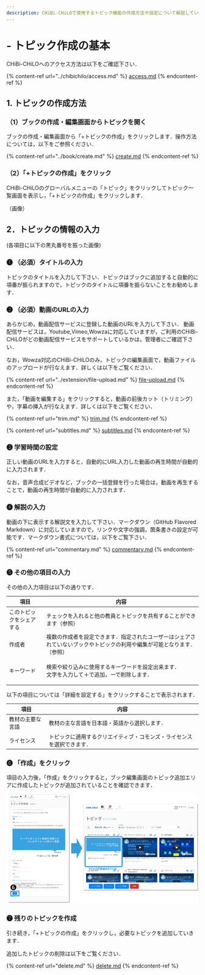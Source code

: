 ```yaml
---
description: CHiBi-CHiLOで使用するトピック機能の作成方法や設定について解説しています．
---
```


# - トピック作成の基本

CHiBi-CHiLOへのアクセス方法は以下をご確認下さい．

{% content-ref url="../chibichilo/access.md" %}
[access.md](../chibichilo/access.md)
{% endcontent-ref %}

## 1. トピックの作成方法

### （1）ブックの作成・編集画面からトピックを開く

ブックの作成・編集画面から「+トピックの作成」をクリックします．操作方法については，以下をご参照ください．

{% content-ref url="../book/create.md" %}
[create.md](../book/create.md)
{% endcontent-ref %}

### （2）「+トピックの作成」をクリック

CHiBi-CHiLOのグローバルメニューの「トピック」をクリックしてトピック一覧画面を表示し，「+トピックの作成」をクリックします．

（画像）

## 2．トピックの情報の入力

(各項目に以下の黒丸番号を振った画像)

### ❶ （必須）タイトルの入力

トピックのタイトルを入力して下さい．トピックはブックに追加すると自動的に項番が振られますので，トピックのタイトルに項番を振らないことをお勧めします．

### ❷ （必須）動画のURLの入力

あらかじめ，動画配信サービスに登録した動画のURLを入力して下さい． 動画配信サービスは，Youtube,Vimeo,Wowzaに対応していますが，ご利用のCHiBi-CHiLOがどの動画配信サービスをサポートしているかは，管理者にご確認下さい．

なお，Wowza対応のCHiBi-CHiLOのみ，トピックの編集画面で，動画ファイルのアップロードが行なえます．詳しくは以下をご覧ください．

{% content-ref url="../extension/file-upload.md" %}
[file-upload.md](../extension/file-upload.md)
{% endcontent-ref %}

また，「動画を編集する」をクリックすると，動画の前後カット（トリミング）や，字幕の挿入が行なえます．詳しくは以下をご覧ください．

{% content-ref url="trim.md" %}
[trim.md](trim.md)
{% endcontent-ref %}

{% content-ref url="subtitles.md" %}
[subtitles.md](subtitles.md)
{% endcontent-ref %}

### ❸ 学習時間の設定

正しい動画のURLを入力すると，自動的にURL入力した動画の再生時間が自動的に入力されます．

なお，音声合成ビデオなど，ブックの一括登録を行った場合は，動画を再生することで，動画の再生時間が自動的に入力されます．

### ❹ 解説の入力

動画の下に表示する解説文を入力して下さい．マークダウン（GitHub Flavored Markdown）に対応していますので，リンクや文字の強調，箇条書きの設定が可能です．マークダウン書式については，以下をご覧下さい．

{% content-ref url="commentary.md" %}
[commentary.md](commentary.md)
{% endcontent-ref %}

### ❺ その他の項目の入力

その他の入力項目は以下の通りです．

| 項目           | 内容                                                           |
| ------------ | ------------------------------------------------------------ |
| このトピックをシェアする | チェックを入れると他の教員とトピックを共有することができます（参照）                           |
| 作成者          | 複数の作成者を設定できます．指定されたユーザーはシェアされていないブックやトピックの利用や編集が可能となります．（参照） |
| キーワード        | <p>検索や絞り込みに使用するキーワードを設定出来ます．<br>文字を入力して＋で追加，ーで削除します．</p>     |

以下の項目については「詳細を設定する」をクリックすることで表示されます．

| 項目       | 内容                                  |
| -------- | ----------------------------------- |
| 教材の主要な言語 | 教材の主な言語を日本語・英語から選択します．              |
| ライセンス    | トピックに適用するクリエイティブ・コモンズ・ライセンスを選択できます． |

### ❻ 「作成」をクリック

項目の入力後，「作成」をクリックすると，ブック編集画面のトピック追加エリアに作成したトピックが追加されていることを確認できます．

![](<../.gitbook/assets/image (364).png>)

### ❼ 残りのトピックを作成

引き続き，「+トピックの作成」をクリックし，必要なトピックを追加していきます．

追加したトピックの削除は以下をご覧ください．

{% content-ref url="delete.md" %}
[delete.md](delete.md)
{% endcontent-ref %}
